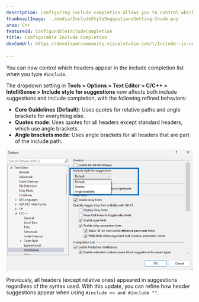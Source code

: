 ```yaml
---
description: Configuring include completion allows you to control which headers appear in the include completion list.
thumbnailImage: ../media/IncludeStyleSuggestionsSetting-thumb.png
area: C++
featureId: ConfigurableIncludeCompletion
title: Configurable Include Completion
devComUrl: https://developercommunity.visualstudio.com/t/Include--is-now-behaving-the-same-as-/10538420

---
```



You can now control which headers appear in the include completion list when you type `#include`.

The dropdown setting in **Tools > Options > Text Editor > C/C++ > IntelliSense > Include style for suggestions** now affects both include suggestions and include completion, with the following refined behaviors:

- **Core Guidelines (Default)**: Uses quotes for relative paths and angle brackets for everything else.
- **Quotes mode**: Uses quotes for all headers except standard headers, which use angle brackets.
- **Angle brackets mode**: Uses angle brackets for all headers that are part of the include path.

![Include Style for Suggestions Setting](../media/IncludeStyleSuggestionsSetting.png)

Previously, all headers (except relative ones) appeared in suggestions regardless of the syntax used. With this update, you can refine how header suggestions appear when using `#include <> and #include ""`.
